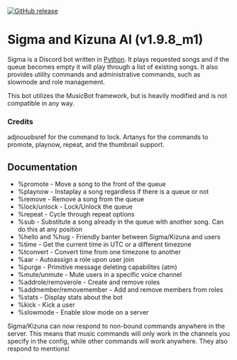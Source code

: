 [![GitHub release](https://img.shields.io/github/release/NeonLights10/Sigma-Kizuna.svg?style=flat-square)](https://github.com/Just-Some-Bots/MusicBot/wiki)

# Sigma and Kizuna AI (v1.9.8_m1)

Sigma is a Discord bot written in [Python](https://www.python.org "Python homepage"). It plays requested songs and if the queue becomes empty it will play through a list of existing songs. It also provides utility commands and administrative commands, such as slowmode and role management.

This bot utilizes the MusicBot framework, but is heavily modified and is not compatible in any way.

### Credits
adjnouobsref for the command to lock. 
Artanys for the commands to promote, playnow, repeat, and the thumbnail support.

## Documentation
- %promote - Move a song to the front of the queue
- %playnow - Instaplay a song regardless if there is a queue or not
- %remove - Remove a song from the queue
- %lock/unlock - Lock/Unlock the queue 
- %repeat - Cycle through repeat options
- %sub - Substitute a song already in the queue with another song. Can do this at any position
- %hello and %hug - Friendly banter between Sigma/Kizuna and users
- %time - Get the current time in UTC or a different timezone
- %tconvert - Convert time from one timezone to another
- %aar - Autoassign a role upon user join
- %purge - Primitive message deleting capabilites (atm)
- %mute/unmute - Mute users in a specific voice channel
- %addrole/removerole - Create and remove roles
- %addmember/removemember - Add and remove members from roles
- %stats - Display stats about the bot
- %kick - Kick a user
- %slowmode - Enable slow mode on a server

Sigma/Kizuna can now respond to non-bound commands anywhere in the server. This means that music commands will only work in the channels you specify in the config, while other commands will work anywhere. They also respond to mentions!